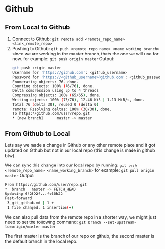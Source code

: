 # Github

## From Local to Github

1. Connect to Github:
   `git remote add <remote_repo_name> <link_remote_repo>`
2. Pushing to Github:
   `git push <remote_repo_name> <name_working_branch>`
   since we are working in the master branch, thats the one we will use for now.
   for example:
   `git push origin master`
   Output:
   ```sh
   git push origin master
   Username for 'https://github.com': <github_username>
   Password for 'https://<github_username>@github.com': <github_password OR token>
   Enumerating objects: 76, done.
   Counting objects: 100% (76/76), done.
   Delta compression using up to 4 threads
   Compressing objects: 100% (65/65), done.
   Writing objects: 100% (76/76), 12.46 KiB | 1.13 MiB/s, done.
   Total 76 (delta 30), reused 0 (delta 0)
   remote: Resolving deltas: 100% (30/30), done.
   To https://github.com/user/repo.git
   * [new branch]      master -> master
   ```
   
## From Github to Local

Lets say we made a change in Github or any other remote place and it got updated on Github but not in our local repo (this change is made in github btw).

We can sync this change into our local repo by running:
`git push <remote_repo_name> <name_working_branch>`
for example:
`git pull origin master`
Output:
```sh
From https://github.com/user/repo.git
*  branch   master -> FETCH_HEAD
Updating 642592f...fc68b22
Fast-forward
 3_git_github.md | 1 +
 1 file changed, 1 insertion(+)
```
We can also pull data from the remote repo in a shorter way, we might just need to set the following command:
`git branch --set-upstream-to=origin/master master`

The first master is the branch of our repo on github, the second master is the default branch in the local repo.
